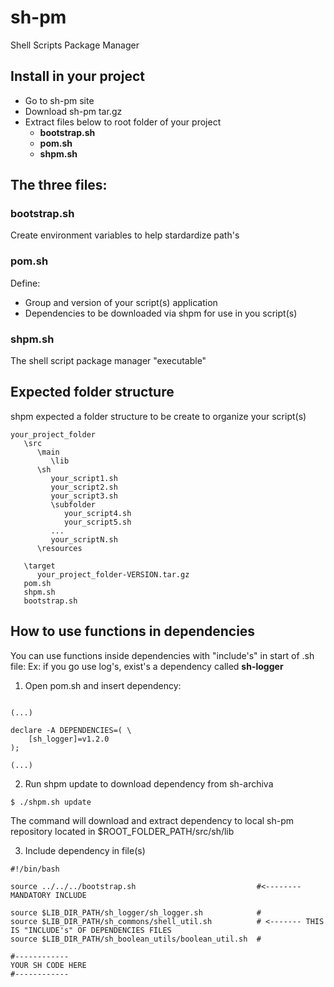 # sh-pm
Shell Scripts Package Manager

## Install in your project

- Go to sh-pm site
- Download sh-pm tar.gz
- Extract files below to root folder of your project
  - **bootstrap.sh** 
  - **pom.sh**
  - **shpm.sh**
  
## The three files:
### bootstrap.sh
Create environment variables to help stardardize path's
  
### pom.sh
Define: 
- Group and version of your script(s) application
- Dependencies to be downloaded via shpm for use in you script(s)

### shpm.sh
The shell script package manager "executable"

## Expected folder structure
shpm expected a folder structure to be create to organize your script(s)
```
your_project_folder
   \src
      \main
         \lib
      \sh
         your_script1.sh
         your_script2.sh
         your_script3.sh
         \subfolder
            your_script4.sh
            your_script5.sh
         ...
         your_scriptN.sh
      \resources
  
   \target
      your_project_folder-VERSION.tar.gz
   pom.sh
   shpm.sh
   bootstrap.sh
```

## How to use functions in dependencies

You can use functions inside dependencies with "include's" in start of .sh file:
Ex: if you go use log's, exist's a dependency called **sh-logger**

1) Open pom.sh and insert dependency: 
```

(...)

declare -A DEPENDENCIES=( \
	[sh_logger]=v1.2.0 
);

(...)

```

2) Run shpm update to download dependency from sh-archiva
```
$ ./shpm.sh update
```
The command will download and extract dependency to local sh-pm repository located in $ROOT_FOLDER_PATH/src/sh/lib

3) Include dependency in file(s)

```
#!/bin/bash

source ../../../bootstrap.sh                           #<-------- MANDATORY INCLUDE

source $LIB_DIR_PATH/sh_logger/sh_logger.sh            #
source $LIB_DIR_PATH/sh_commons/shell_util.sh          # <------- THIS IS "INCLUDE's" OF DEPENDENCIES FILES
source $LIB_DIR_PATH/sh_boolean_utils/boolean_util.sh  #

#------------
YOUR SH CODE HERE
#------------

```
